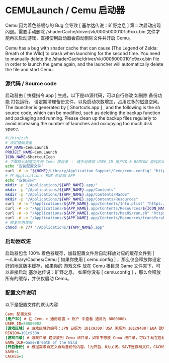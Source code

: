 # CEMULaunch / Cemu 启动器

Cemu 因为着色器缓存的 Bug 会导致 [ 塞尔达传说：旷野之息 ] 第二次启动出现闪退。需要手动删除 /shaderCache/driver/vk/00050000101c9xxx.bin 文件才能再次启动游戏，直接使用启动器会自动删除文件并开启 Cemu。

Cemu has a bug with shader cache that can cause [The Legend of Zelda: Breath of the Wild] to crash when launching for the second time. You need to manually delete the /shaderCache/driver/vk/00050000101c9xxx.bin file in order to launch the game again, and the launcher will automatically delete the file and start Cemu.

### 源代码 / Source code
启动器由 [ 快捷指令.app ] 生成，以下是sh源代码，可以自行修改 如删除 备份功能 打包运行。 请定期清理备份文件，以免启动次数增加，占用过多的磁盘空间。 The launcher is generated by [ Shortcuts.app ] , and the following is the sh source code, which can be modified, such as deleting the backup function and packaging and running. Please clean up the backup files regularly to avoid increasing the number of launches and occupying too much disk space.

```zsh
#!/bin/zsh
# 设定基础变量
APP_NAME=CemuLaunch
PROJECT_NAME=CemuLaunch
ICON_NAME=ShortcutIcon
# 下载默认配置文件到 Cemu 根目录 ｜ 请手动修改 USER_ID 用户ID & RENION 游戏区域
echo "安装配置文件"
curl -# -o "${HOME}/Library/Application Support/Cemu/cemu.config" "https://raw.githubusercontent.com/kailous/${PROJECT_NAME}/main/cemu.config"
# 在 Applications 构建 启动器 APP
echo "安装应用"
mkdir -p "/Applications/${APP_NAME}.app/"
mkdir -p "/Applications/${APP_NAME}.app/Contents"
mkdir -p "/Applications/${APP_NAME}.app/Contents/MacOS"
mkdir -p "/Applications/${APP_NAME}.app/Contents/Resources"
curl -# -o "/Applications/${APP_NAME}.app/Contents/Info.plist" "https://raw.githubusercontent.com/kailous/${PROJECT_NAME}/main/${APP_NAME}.app/Contents/Info.plist"
curl -# -o "/Applications/${APP_NAME}.app/Contents/Resources/${ICON_NAME}.icns" "https://raw.githubusercontent.com/kailous/${PROJECT_NAME}/main/${APP_NAME}.app/Contents/Resources/${ICON_NAME}.icns"
curl -# -o "/Applications/${APP_NAME}.app/Contents/MacOS/run.sh" "https://raw.githubusercontent.com/kailous/${PROJECT_NAME}/main/${APP_NAME}.app/Contents/MacOS/run.sh"
curl -# -o "/Applications/${APP_NAME}.app/Contents/Resources/transferable.tar.gz" "https://raw.githubusercontent.com/kailous/${PROJECT_NAME}/main/${APP_NAME}.app/Contents/Resources/transferable.tar.gz"
# 修复应用权限
chmod -R 777 "/Applications/${APP_NAME}.app"
```

### 启动器改进
启动器包含 100% 着色器缓存，加载配置文件后自动释放对应的缓存文件到 [ ～/Library/Caches/Cemu ]
如果你使用 [ cemu.config ] ，那么仅会释放你设定好的地区版本缓存，如果你的 游戏文件 放在 Cemu 根目录 Game 文件夹下，可以直接启动 塞尔达传说：旷野之息。
如果你没有 [ cemu.config ] ，那么会释放所有的缓存，并仅仅启动 Cemu。

### 配置文件说明
以下是配置文件的默认内容
```ini
Cemu 配置文件
[用户ID] # 在 Cemu > 通用设置 > 账户 中查看 通常为 8000000x
USER_ID=80000002
[游戏区域] # 游戏区域的编号：JPN 日版为 101c9300｜USA 美版为 101c9400｜EUA 欧版为 101c9500
RENION=101c9300
[游戏目录] # 游戏目录 建议放到 Cemu 根目录，如果不想放 Cemu 根目录，可以手动在启动器右键显示包内容，用文本工具打开 run.sh:76 行，"${CEMU_DIR}/${GAME_DIR}" 替换为 "Botw 游戏目录"。否则无法直接启动游戏，仅会启动 Cemu。
GAME_DIR=Game/Breath of the Wild
[开启备份] # 根据需求自定义自动备份的内容，1为开启，0为关闭。SAVE是存档文件，CACHES是缓存文件。
SAVE=1
CACHES=1
```